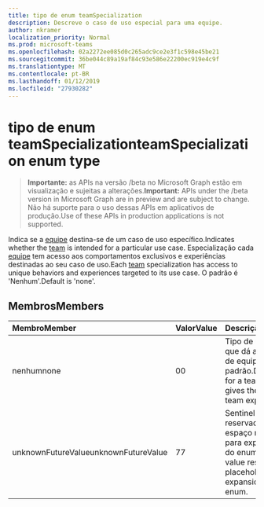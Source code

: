 ```yaml
---
title: tipo de enum teamSpecialization
description: Descreve o caso de uso especial para uma equipe.
author: nkramer
localization_priority: Normal
ms.prod: microsoft-teams
ms.openlocfilehash: 02a2272ee085d0c265adc9ce2e3f1c598e45be21
ms.sourcegitcommit: 36be044c89a19af84c93e586e22200ec919e4c9f
ms.translationtype: MT
ms.contentlocale: pt-BR
ms.lasthandoff: 01/12/2019
ms.locfileid: "27930282"
---
```

# <a name="teamspecialization-enum-type"></a><span data-ttu-id="b381c-103">tipo de enum teamSpecialization</span><span class="sxs-lookup"><span data-stu-id="b381c-103">teamSpecialization enum type</span></span>

> <span data-ttu-id="b381c-104">**Importante:** as APIs na versão /beta no Microsoft Graph estão em visualização e sujeitas a alterações.</span><span class="sxs-lookup"><span data-stu-id="b381c-104">**Important:** APIs under the /beta version in Microsoft Graph are in preview and are subject to change.</span></span> <span data-ttu-id="b381c-105">Não há suporte para o uso dessas APIs em aplicativos de produção.</span><span class="sxs-lookup"><span data-stu-id="b381c-105">Use of these APIs in production applications is not supported.</span></span>

<span data-ttu-id="b381c-106">Indica se a [equipe](../resources/team.md) destina-se de um caso de uso específico.</span><span class="sxs-lookup"><span data-stu-id="b381c-106">Indicates whether the [team](../resources/team.md) is intended for a particular use case.</span></span> <span data-ttu-id="b381c-107">Especialização cada [equipe](../resources/team.md) tem acesso aos comportamentos exclusivos e experiências destinadas ao seu caso de uso.</span><span class="sxs-lookup"><span data-stu-id="b381c-107">Each [team](../resources/team.md) specialization has access to unique behaviors and experiences targeted to its use case.</span></span> <span data-ttu-id="b381c-108">O padrão é 'Nenhum'.</span><span class="sxs-lookup"><span data-stu-id="b381c-108">Default is 'none'.</span></span>

## <a name="members"></a><span data-ttu-id="b381c-109">Membros</span><span class="sxs-lookup"><span data-stu-id="b381c-109">Members</span></span>

| <span data-ttu-id="b381c-110">Membro</span><span class="sxs-lookup"><span data-stu-id="b381c-110">Member</span></span>             | <span data-ttu-id="b381c-111">Valor</span><span class="sxs-lookup"><span data-stu-id="b381c-111">Value</span></span> | <span data-ttu-id="b381c-112">Descrição</span><span class="sxs-lookup"><span data-stu-id="b381c-112">Description</span></span>                                                                |
| :----------------- | :---- | :------------------------------------------------------------------------- |
| <span data-ttu-id="b381c-113">nenhum</span><span class="sxs-lookup"><span data-stu-id="b381c-113">none</span></span>               | <span data-ttu-id="b381c-114">0</span><span class="sxs-lookup"><span data-stu-id="b381c-114">0</span></span>     | <span data-ttu-id="b381c-115">Tipo de uma equipe que dá a experiência de equipe padrão padrão.</span><span class="sxs-lookup"><span data-stu-id="b381c-115">Default type for a team which gives the standard team experience.</span></span>          |
| <span data-ttu-id="b381c-116">unknownFutureValue</span><span class="sxs-lookup"><span data-stu-id="b381c-116">unknownFutureValue</span></span> | <span data-ttu-id="b381c-117">7</span><span class="sxs-lookup"><span data-stu-id="b381c-117">7</span></span>     | <span data-ttu-id="b381c-118">Sentinel valor reservado como um espaço reservado para expansão futura do enum.</span><span class="sxs-lookup"><span data-stu-id="b381c-118">Sentinel value reserved as a placeholder for future expansion of the enum.</span></span> |
